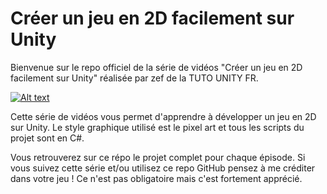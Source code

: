 # Créer un jeu en 2D facilement sur Unity
Bienvenue sur le repo officiel de la série de vidéos "Créer un jeu en 2D facilement sur Unity" réalisée par zef de la TUTO UNITY FR.

[![Alt text](https://www.tutounity.fr/upload/thumbnail-serie2D-2020.jpg)](https://www.youtube.com/playlist?list=PLUWxWDlz8PYKnrd27LTqOxL2lr3KhEVRT)

Cette série de vidéos vous permet d'apprendre à développer un jeu en 2D sur Unity. Le style graphique utilisé est le pixel art et tous les scripts du projet sont en C#.

Vous retrouverez sur ce répo le projet complet pour chaque épisode. Si vous suivez cette série et/ou utilisez ce repo GitHub pensez à me créditer dans votre jeu ! Ce n'est pas obligatoire mais c'est fortement apprécié.
